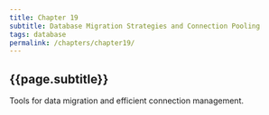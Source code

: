 ```yaml
---
title: Chapter 19
subtitle: Database Migration Strategies and Connection Pooling
tags: database
permalink: /chapters/chapter19/
---
```

## {{page.subtitle}}

Tools for data migration and efficient connection management.
